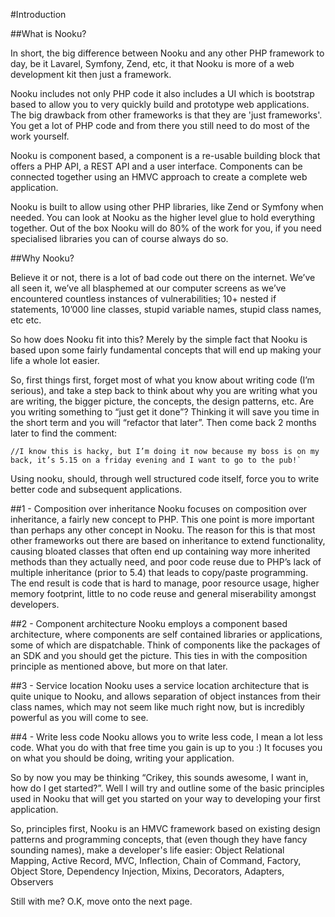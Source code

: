 #Introduction

##What is Nooku?

In short, the big difference between Nooku and any other PHP framework to day, be it Lavarel, Symfony, Zend, etc, it that Nooku is more of a web development kit then just a framework. 

Nooku includes not only PHP code it also includes a UI which is bootstrap based to allow you to very quickly build and prototype web applications. The big drawback from other frameworks is that they are 'just frameworks'. You get a lot of PHP code and from there you still need to do most of the work yourself.

Nooku is component based, a component is a re-usable building block that offers a PHP API, a REST API and a user interface. Components can be connected together using an HMVC approach to create a complete web application. 

Nooku is built to allow using other PHP libraries, like Zend or Symfony when needed. You can look at Nooku as the higher level glue to hold everything together. Out of the box Nooku will do 80% of the work for you, if you need specialised libraries you can of course always do so.

##Why Nooku?

Believe it or not, there is a lot of bad code out there on the internet. We’ve all seen it, we’ve all blasphemed at our computer screens as we’ve encountered countless instances of vulnerabilities; 10+ nested if statements, 10’000 line classes, stupid variable names, stupid class names, etc etc.

So how does Nooku fit into this? Merely by the simple fact that Nooku is based upon some fairly fundamental concepts that will end up making your life a whole lot easier.

So, first things first, forget most of what you know about writing code (I’m serious), and take a step back to think about why you are writing what you are writing, the bigger picture, the concepts, the design patterns, etc. Are you writing something to “just get it done”? Thinking it will save you time in the short term and you will “refactor that later”. Then come back 2 months later to find the comment:

	//I know this is hacky, but I’m doing it now because my boss is on my back, it’s 5.15 on a friday evening and I want to go to the pub!`

Using nooku, should, through well structured code itself, force you to write better code and subsequent applications.

##1 - Composition over inheritance
Nooku focuses on composition over inheritance, a fairly new concept to PHP. This one point is more important than perhaps any other concept in Nooku. The reason for this is that most other frameworks out there are based on inheritance to extend functionality, causing bloated classes that often end up containing way more inherited methods than they actually need, and poor code reuse due to PHP’s lack of multiple inheritance (prior to 5.4) that leads to copy/paste programming. The end result is code that is hard to manage, poor resource usage, higher memory footprint, little to no code reuse and general miserability amongst developers.

##2 - Component architecture
Nooku employs a component based architecture, where components are self contained libraries or applications, some of which are dispatchable. Think of components like the packages of an SDK and you should get the picture. This ties in with the composition principle as mentioned above, but more on that later.

##3 - Service location
Nooku uses a service location architecture that is quite unique to Nooku, and allows separation of object instances from their class names, which may not seem like much right now, but is incredibly powerful as you will come to see.

##4 - Write less code
Nooku allows you to write less code, I mean a lot less code. What you do with that free time you gain is up to you :) It focuses you on what you should be doing, writing your application.

So by now you may be thinking “Crikey, this sounds awesome, I want in, how do I get started?”.
Well I will try and outline some of the basic principles used in Nooku that will get you started on your way to developing your first application.

So, principles first, Nooku is an HMVC framework based on existing design patterns and programming concepts, that (even though they have fancy sounding names), make a developer's life easier: Object Relational Mapping, Active Record, MVC, Inflection, Chain of Command, Factory, Object Store, Dependency Injection, Mixins, Decorators, Adapters, Observers

Still with me? O.K, move onto the next page.